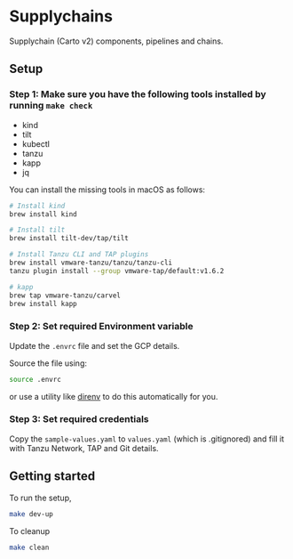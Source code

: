 # Supplychains

Supplychain (Carto v2) components, pipelines and chains.

## Setup

### Step 1: Make sure you have the following tools installed by running `make check`
* kind
* tilt
* kubectl
* tanzu
* kapp
* jq

You can install the missing tools in macOS as follows:
```bash
# Install kind
brew install kind

# Install tilt
brew install tilt-dev/tap/tilt

# Install Tanzu CLI and TAP plugins
brew install vmware-tanzu/tanzu/tanzu-cli
tanzu plugin install --group vmware-tap/default:v1.6.2

# kapp
brew tap vmware-tanzu/carvel
brew install kapp
```

### Step 2: Set required Environment variable
Update the `.envrc` file and set the GCP details.

Source the file using:
```bash
source .envrc
```
or use a utility like [direnv](https://direnv.net/) to do this automatically for you.

### Step 3: Set required credentials
Copy the `sample-values.yaml` to `values.yaml` (which is .gitignored) and fill it with Tanzu Network, TAP and Git details.


## Getting started
To run the setup, 
```bash
make dev-up
```

To cleanup
```bash
make clean
```